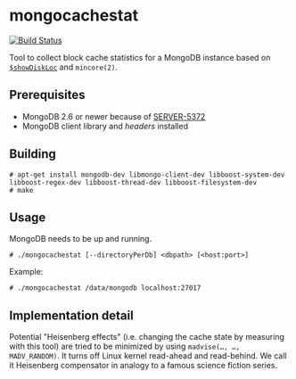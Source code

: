 mongocachestat
==============

[![Build Status](https://travis-ci.org/bwaldvogel/mongocachestat.png?branch=master)](https://travis-ci.org/bwaldvogel/mongocachestat)

Tool to collect block cache statistics for a MongoDB instance based on
[`$showDiskLoc`][showDiskLoc] and `mincore(2)`.

Prerequisites
-------------

- MongoDB 2.6 or newer because of [SERVER-5372][SERVER-5372]
- MongoDB client library and *headers* installed


Building
--------

    # apt-get install mongodb-dev libmongo-client-dev libboost-system-dev libboost-regex-dev libboost-thread-dev libboost-filesystem-dev
    # make

Usage
-----

MongoDB needs to be up and running.

    # ./mongocachestat [--directoryPerDb] <dbpath> [<host:port>]

Example:

    # ./mongocachestat /data/mongodb localhost:27017


Implementation detail
---------------------

Potential "Heisenberg effects" (i.e. changing the cache state by measuring with
this tool) are tried to be minimized by using `madvise(…, …, MADV_RANDOM)`.
It turns off Linux kernel read-ahead and read-behind. We call it Heisenberg
compensator in analogy to a famous science fiction series.


[showDiskLoc]: http://docs.mongodb.org/manual/reference/operator/meta/showDiskLoc/
[SERVER-5372]: https://jira.mongodb.org/browse/SERVER-5372
